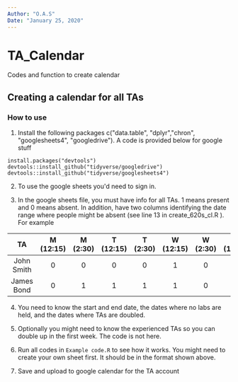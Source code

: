 ```yaml
---
Author: "O.A.S"
Date: "January 25, 2020"
---
```


# TA_Calendar
Codes and function to create calendar

## Creating a calendar for all TAs

### How to use

1. Install the following packages c("data.table", "dplyr","chron", "googlesheets4", "googledrive"). A code is provided below for google stuff

```{r, eval=FALSE}
install.packages("devtools")
devtools::install_github("tidyverse/googledrive")
devtools::install_github("tidyverse/googlesheets4")
```

2. To use the google sheets you'd need to sign in.

3. In the google sheets file, you must have info for all TAs. 1 means present and 0 means absent.  In addition, have two columns identifying the date range where people might be absent (see line 13 in create_620s_cl.R ). For example

| TA  | M (12:15) | M (2:30) | T (12:15) | T (2:30) | W (12:15) | W (2:30) | Th (12:15) | Th (2:30) | F (12:15) | F (2:30) | from | to |
|:----------:|:---------:|:--------:|:---------:|:--------:|:---------:|:--------:|:----------:|:---------:|:---------:|:--------:|:--------:|:--------:|
| John Smith | 0 | 0 | 0 | 0 | 1 | 0 | 1 | 0 | 1 | 0 |  |  |
| James Bond | 0 | 1 | 1 | 1 | 1 | 0 | 1 | 1 | 1 | 1 | 05/12/18 | 05/16/18 |

4. You need to know the start and end date, the dates where no labs are held, and the dates where TAs are doubled.

5. Optionally you might need to know the experienced TAs so you can double up in the first week. The code is not here.

6. Run all codes in ```Example code.R``` to see how it works. You might need to create your own sheet first. It should be in the format shown above.

7. Save and upload to google calendar for the TA account

